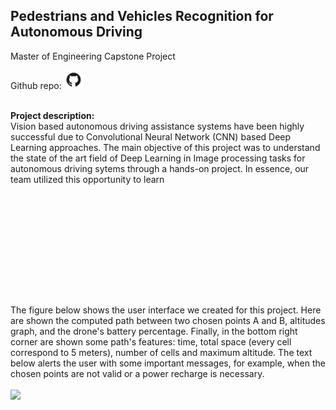 ## Pedestrians and Vehicles Recognition for Autonomous Driving
Master of Engineering Capstone Project

Github repo:
<a href='https://github.com/mjpramirez/Volvo-DataX'>
<img src="/images/github.png?raw=true" width="30" height="30">
</a>
<br><br>

**Project description:** 
<br>
Vision based autonomous driving assistance systems have been highly successful due to Convolutional Neural Network (CNN) based Deep Learning approaches. The main objective of this project was to understand the state of the art field of Deep Learning in Image processing tasks for autonomous driving sytems through a hands-on project. In essence, our team utilized this opportunity to learn
<br><br>

<br><br>

<br><br>

<br><br>

<br>
The figure below shows the user interface we created for this project. Here are shown the computed path between two chosen points A and B, altitudes graph, and the drone's battery percentage. Finally, in the bottom right corner are shown some path's features: time, total space (every cell correspond to 5 meters), number of cells and maximum altitude. The text below alerts the user with
some important messages, for example, when the chosen points are not valid or a power recharge is necessary.
<br><br>
<img src="images/python8.JPG?raw=true"/>
<br><br>




